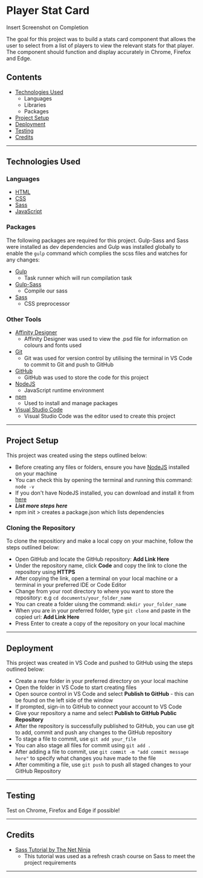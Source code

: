 # Player Stat Card

Insert Screenshot on Completion

The goal for this project was to build a stats card component that allows the user to select from a list of players to view the relevant stats for that player. The component should function and display accurately in Chrome, Firefox and Edge.

## Contents

- [Technologies Used](#technologies-used)
  - Languages
  - Libraries
  - Packages
- [Project Setup](#project-setup)
- [Deployment](#deployment)
- [Testing](#testing)
- [Credits](#credits)

---

## Technologies Used

### Languages

- [HTML](https://developer.mozilla.org/en-US/docs/Web/HTML)
- [CSS](https://developer.mozilla.org/en-US/docs/Web/CSS)
- [Sass](https://sass-lang.com/)
- [JavaScript](https://javascript.info/)

### Packages

The following packages are required for this project. Gulp-Sass and Sass were installed as dev dependencies and Gulp was installed globally to enable the ```gulp``` command which complies the scss files and watches for any changes:

- [Gulp](https://gulpjs.com/)
  - Task runner which will run compilation task
- [Gulp-Sass](https://www.npmjs.com/package/gulp-sass)
  - Compile our sass
- [Sass](https://www.npmjs.com/package/sass)
  - CSS preprocessor

### Other Tools

- [Affinity Designer](https://affinity.serif.com/en-gb/designer/)
  - Affinity Designer was used to view the .psd file for information on colours and fonts used
- [Git](https://git-scm.com/)
  - Git was used for version control by utilising the terminal in VS Code to commit to Git and push to GitHub
- [GitHub](https://github.com/)
  - GitHub was used to store the code for this project
- [NodeJS](https://nodejs.org/en/)
  - JavaScript runtime environment
- [npm](https://www.npmjs.com/)
  - Used to install and manage packages
- [Visual Studio Code](https://code.visualstudio.com/)
  - Visual Studio Code was the editor used to create this project

---

## Project Setup

This project was created using the steps outlined below:

- Before creating any files or folders, ensure you have [NodeJS](https://nodejs.org/en/) installed on your machine
- You can check this by opening the terminal and running this command: ```node -v```
- If you don't have NodeJS installed, you can download and install it from [here](https://nodejs.org/en/)
- ***List more steps here***
- npm init > creates a package.json which lists dependencies

### Cloning the Repository

To clone the repositiory and make a local copy on your machine, follow the steps outlined below:

- Open GitHub and locate the GitHub repository: **Add Link Here**
- Under the repository name, click **Code** and copy the link to clone the repository using **HTTPS**
- After copying the link, open a terminal on your local machine or a terminal in your preferred IDE or Code Editor
- Change from your root directory to where you want to store the repository: e.g ```cd documents/your_folder_name```
- You can create a folder uisng the command: ```mkdir your_folder_name```
- When you are in your preferred folder, type ```git clone``` and paste in the copied url: **Add Link Here**
- Press Enter to create a copy of the repository on your local machine

---

## Deployment

This project was created in VS Code and pushed to GitHub using the steps outlined below:

- Create a new folder in your preferred directory on your local machine
- Open the folder in VS Code to start creating files
- Open source control in VS Code and select **Publish to GitHub** - this can be found on the left side of the window
- If prompted, sign-in to GitHub to connect your account to VS Code
- Give your repository a name and select **Publish to GitHub Public Repository**
- After the repository is successfully published to GitHub, you can use git to add, commit and push any changes to the GitHub repository
- To stage a file to commit, use ```git add your_file```
- You can also stage all files for commit using ```git add .```
- After adding a file to commit, use ```git commit -m "add commit message here"``` to specify what changes you have made to the file
- After commiting a file, use ```git push``` to push all staged changes to your GitHub Repository

---

## Testing

Test on Chrome, Firefox and Edge if possible!

---

## Credits

- [Sass Tutorial by The Net Ninja](https://www.youtube.com/watch?v=_kqN4hl9bGc&list=PL4cUxeGkcC9jxJX7vojNVK-o8ubDZEcNb)
  - This tutorial was used as a refresh crash course on Sass to meet the project requirements

---
